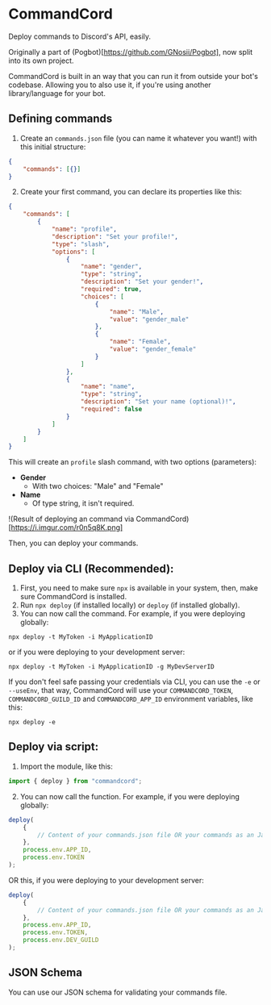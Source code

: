 # CommandCord

Deploy commands to Discord's API, easily.

Originally a part of (Pogbot)[https://github.com/GNosii/Pogbot], now split into its own project.

CommandCord is built in an way that you can run it from outside your bot's codebase. Allowing you to also use it, if you're using another library/language for your bot.

## Defining commands

1. Create an `commands.json` file (you can name it whatever you want!) with this initial structure:

```json
{
	"commands": [{}]
}
```

2. Create your first command, you can declare its properties like this:

```json
{
	"commands": [
		{
			"name": "profile",
			"description": "Set your profile!",
			"type": "slash",
			"options": [
				{
					"name": "gender",
					"type": "string",
					"description": "Set your gender!",
					"required": true,
					"choices": [
						{
							"name": "Male",
							"value": "gender_male"
						},
						{
							"name": "Female",
							"value": "gender_female"
						}
					]
				},
				{
					"name": "name",
					"type": "string",
					"description": "Set your name (optional)!",
					"required": false
				}
			]
		}
	]
}
```

This will create an `profile` slash command, with two options (parameters):

- **Gender**
  - With two choices: "Male" and "Female"
- **Name**
  - Of type string, it isn't required.

!(Result of deploying an command via CommandCord)[https://i.imgur.com/r0n5q8K.png]

Then, you can deploy your commands.

## Deploy via CLI (Recommended):

1. First, you need to make sure `npx` is available in your system, then, make sure CommandCord is installed.
2. Run `npx deploy` (if installed locally) or `deploy` (if installed globally).
3. You can now call the command. For example, if you were deploying globally:

`npx deploy -t MyToken -i MyApplicationID`

or if you were deploying to your development server:

`npx deploy -t MyToken -i MyApplicationID -g MyDevServerID`

If you don't feel safe passing your credentials via CLI, you can use the `-e` or `--useEnv`, that way, CommandCord will use your `COMMANDCORD_TOKEN`, `COMMANDCORD_GUILD_ID` and `COMMANDCORD_APP_ID` environment variables, like this:

`npx deploy -e`

## Deploy via script:

1. Import the module, like this:

```js
import { deploy } from "commandcord";
```

2. You can now call the function. For example, if you were deploying globally:

```js
deploy(
	{
		// Content of your commands.json file OR your commands as an JavaScript object.
	},
	process.env.APP_ID,
	process.env.TOKEN
);
```

OR this, if you were deploying to your development server:

```js
deploy(
	{
		// Content of your commands.json file OR your commands as an JavaScript object.
	},
	process.env.APP_ID,
	process.env.TOKEN,
	process.env.DEV_GUILD
);
```

## JSON Schema

You can use our JSON schema for validating your commands file.
